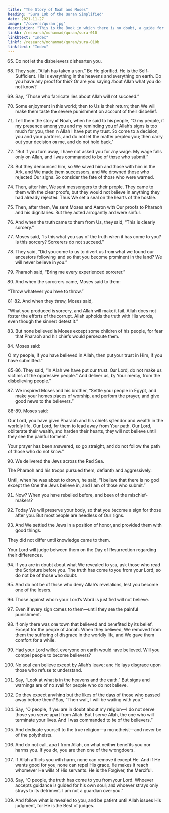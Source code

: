 ```yaml
---
title: "The Story of Noah and Moses"
heading: "Sura 10b of the Quran Simplified"
date: 2021-11-27
image: "/covers/quran.jpg"
description: "This is the Book in which there is no doubt, a guide for the righteous."
linkb: /research/mohammad/quran/sura-010
linkbtext: "Index"
linkf: /research/mohammad/quran/sura-010b
linkftext: "Index"
---
```



65. Do not let the disbelievers dishearten you.

<!-- 66. Certainly, to Allah belongs everyone in the heavens and everyone on earth. Those who invoke other than Allah do not follow partners; they follow only assumptions, and they only guess.

67. It is He who made the night for your rest, and the daylight for visibility. Surely in that are signs for people who listen. -->

68. They said, “Allah has taken a son.” Be He glorified. He is the Self-Sufficient. His is everything in the heavens and everything on earth. Do you have any proof for this? Or are you saying about Allah what you do not know?

69. Say, “Those who fabricate lies about Allah will not succeed.”

70. Some enjoyment in this world; then to Us is their return; then We will make them taste the severe punishment on account of their disbelief.

71. Tell them the story of Noah, when he said to his people, “O my people, if my presence among you and my reminding you of Allah’s signs is too much for you, then in Allah I have put my trust. So come to a decision, you and your partners, and do not let
the matter perplex you; then carry out your decision on me, and do not hold back.”

72. “But if you turn away, I have not asked you for any wage. My wage falls only on Allah,
and I was commanded to be of those who submit.”

73. But they denounced him, so We saved him and those with him in the Ark, and We made them successors, and We drowned those who rejected Our signs. So consider the fate of those who were warned.

74. Then, after him, We sent messengers to their people. They came to them with the clear proofs, but they would not believe in anything they had already rejected. Thus We set a seal on the hearts of the hostile.



75. Then, after them, We sent Moses and Aaron with Our proofs to Pharaoh and his dignitaries. But they acted arrogantly and were sinful.

76. And when the truth came to them from Us, they said, “This is clearly sorcery.”

77. Moses said, “Is this what you say of the truth when it has come to you? Is this sorcery? Sorcerers do not succeed.”

78. They said, “Did you come to us to divert us from what we found our ancestors following, and so that you become prominent in the land? We will never believe in you.”

79. Pharaoh said, “Bring me every experienced sorcerer.”

80. And when the sorcerers came, Moses said to them:

“Throw whatever you have to throw.”

81-82. And when they threw, Moses said, 

“What you produced is sorcery, and Allah will make it fail. Allah does not foster the efforts of the corrupt. Allah upholds the truth with His words, even though the sinners detest it.”

83. But none believed in Moses except some children of his people, for fear that Pharaoh and his chiefs would persecute them.

84. Moses said:

O my people, if you have believed in Allah, then put your trust in Him, if you have submitted.”


85-86. They said, “In Allah we have put our trust. Our Lord, do not make us victims of the oppressive people.” And deliver us, by Your mercy, from the disbelieving people.”

87. We inspired Moses and his brother, “Settle your people in Egypt, and make your homes places of worship, and perform the prayer, and give good news to the believers.”

88-89. Moses said:

Our Lord, you have given Pharaoh and his chiefs splendor and wealth in the worldly life. Our Lord, for them to lead away from Your path. Our Lord, obliterate their wealth, and harden their hearts, they will not believe until they see the painful torment.”

Your prayer has been answered, so go straight, and do not follow the path of those who do not know.”

90. We delivered the Jews across the Red Sea. 

The Pharaoh and his troops pursued them, defiantly and aggressively. 

Until, when he was about to drown, he said, “I believe that there is no god except the One the Jews believe in, and I am of those who submit.”

91. Now? When you have rebelled before, and been of the mischief-makers?

92. Today We will preserve your body, so that you become a sign for those after you. But
most people are heedless of Our signs. 

93. And We settled the Jews in a position of honor, and provided them with good things. 

They did not differ until knowledge came to them. 

Your Lord will  judge between them on the Day of Resurrection regarding their differences.

94. If you are in doubt about what We revealed to you, ask those who read the Scripture before you. The truth has come to you from
your Lord, so do not be of those who doubt.

95. And do not be of those who deny Allah’s revelations, lest you become one of the losers.

96. Those against whom your Lord’s Word is justified will not believe.

97. Even if every sign comes to them—until they see the painful punishment.

98. If only there was one town that believed and benefited by its belief. Except for the people of Jonah. When they believed, We removed from them the suffering of disgrace in the worldly life, and We gave them comfort for a while.

99. Had your Lord willed, everyone on earth would have believed. Will you compel people to become believers?

100. No soul can believe except by Allah’s leave; and He lays disgrace upon those who refuse to understand.

101. Say, “Look at what is in the heavens and the earth.” But signs and warnings are of no avail for people who do not believe.

102. Do they expect anything but the likes of the days of those who passed away before them? Say, “Then wait, I will be waiting with you.”

<!-- 103. Then We save Our messengers and those
who believe. It is binding on Us to save the
believers. -->

104. Say, “O people, if you are in doubt about my religion—I do not serve those you serve
apart from Allah. But I serve Allah, the one who will terminate your lives. And I was
commanded to be of the believers.”

105. And dedicate yourself to the true religion—a monotheist—and never be of the
polytheists.

106. And do not call, apart from Allah, on what neither benefits you nor harms you. If you
do, you are then one of the wrongdoers. 

107. If Allah afflicts you with harm, none can remove it except He. And if He wants good
for you, none can repel His grace. He makes it reach whomever He wills of His servants.
He is the Forgiver, the Merciful.

108. Say, “O people, the truth has come to you from your Lord. Whoever accepts guidance is
guided for his own soul; and whoever strays only strays to its detriment. I am not a guardian over you.”

109. And follow what is revealed to you, and be patient until Allah issues His judgment, for
He is the Best of judges.
